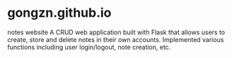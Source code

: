 # gongzn.github.io
notes website
A CRUD web application built with Flask that allows users to create, store and delete notes in their own accounts.
Implemented various functions including user login/logout, note creation, etc.
